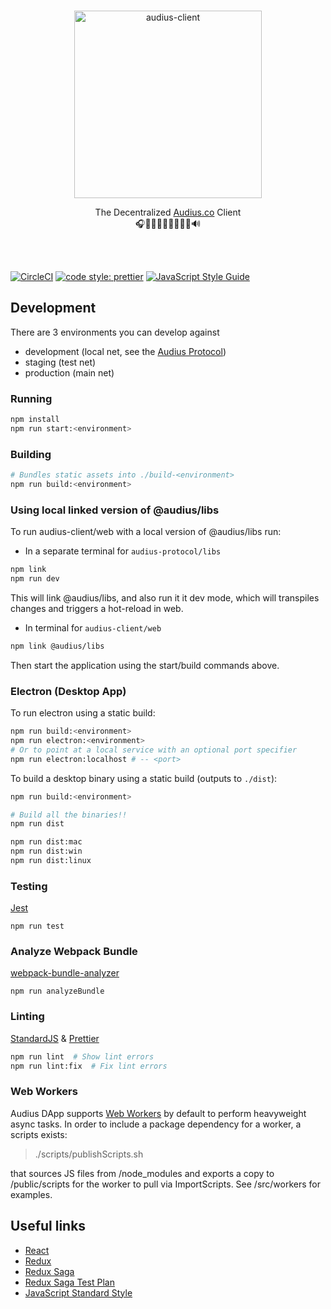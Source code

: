<p align="center">
  <br/>
  <a target="_blank" href="https://audius.co">
    <img src="https://user-images.githubusercontent.com/2731362/90302695-e5ae8a00-de5c-11ea-88b5-24c1408affc6.png" alt="audius-client" width="300">
  </a>
  <br/>

  <p align="center">
    The Decentralized <a target="_blank" href="https://audius.co">Audius.co</a> Client
    <br/>
    🎧🎸🎹🤘🎶🥁🎷🎻🎤🔊
  </p>
</p>

<br/>
<br/>

[![CircleCI](https://circleci.com/gh/AudiusProject/audius-client.svg?style=svg)](https://circleci.com/gh/AudiusProject/audius-client)
[![code style: prettier](https://img.shields.io/badge/code_style-prettier-ff69b4.svg?style=flat-square)](https://github.com/prettier/prettier)
[![JavaScript Style Guide](https://img.shields.io/badge/code_style-standard-brightgreen.svg)](https://standardjs.com)

## Development

There are 3 environments you can develop against
- development (local net, see the [Audius Protocol](https://github.com/AudiusProject/audius-protocol))
- staging (test net)
- production (main net)

### Running

```bash
npm install
npm run start:<environment>
```

### Building

```bash
# Bundles static assets into ./build-<environment>
npm run build:<environment>
```

### Using local linked version of @audius/libs

To run audius-client/web with a local version of @audius/libs run:

- In a separate terminal for `audius-protocol/libs`
```bash
npm link
npm run dev
```

This will link @audius/libs, and also run it it dev mode, which will transpiles changes and triggers a hot-reload in web.

- In terminal for `audius-client/web`
```bash
npm link @audius/libs
```

Then start the application using the start/build commands above.

### Electron (Desktop App)

To run electron using a static build:

```bash
npm run build:<environment>
npm run electron:<environment>
# Or to point at a local service with an optional port specifier
npm run electron:localhost # -- <port>
```

To build a desktop binary using a static build (outputs to `./dist`):

```bash
npm run build:<environment>

# Build all the binaries!!
npm run dist

npm run dist:mac
npm run dist:win
npm run dist:linux
```

### Testing

[Jest](https://jestjs.io/)

```
npm run test
```

### Analyze Webpack Bundle

[webpack-bundle-analyzer](https://github.com/webpack-contrib/webpack-bundle-analyzer)

```
npm run analyzeBundle
```

### Linting

[StandardJS](https://standardjs.com) & [Prettier](https://prettier.io/)

```bash
npm run lint  # Show lint errors
npm run lint:fix  # Fix lint errors
```

### Web Workers
Audius DApp supports [Web Workers](https://developer.mozilla.org/en-US/docs/Web/API/Web_Workers_API/Using_web_workers) by default to perform heavyweight async tasks. In order to include a package dependency for a worker, a scripts exists:
> ./scripts/publishScripts.sh

that sources JS files from /node_modules and exports a copy to /public/scripts for the
worker to pull via ImportScripts. See /src/workers for examples.

## Useful links

* [React](https://reactjs.org/tutorial/tutorial.html)
* [Redux](https://redux.js.org/basics)
* [Redux Saga](https://redux-saga.js.org/)
* [Redux Saga Test Plan](https://github.com/jfairbank/redux-saga-test-plan)
* [JavaScript Standard Style](https://standardjs.com)
